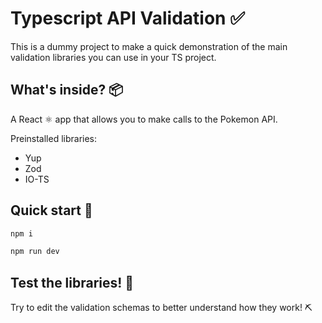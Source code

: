 # Typescript API Validation ✅

This is a dummy project to make a quick demonstration of the main validation libraries you can use in your TS project.  

## What's inside? 📦

A React ⚛️ app that allows you to make calls to the Pokemon API.

Preinstalled libraries:

- Yup
- Zod
- IO-TS

## Quick start 🚀

```bash
npm i
```

```bash
npm run dev
```

## Test the libraries! 👾

Try to edit the validation schemas to better understand how they work! ⛏️

